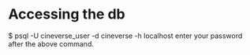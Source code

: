 # Accessing the db
$ psql -U cineverse_user -d cineverse -h localhost
enter your password after the above command.


